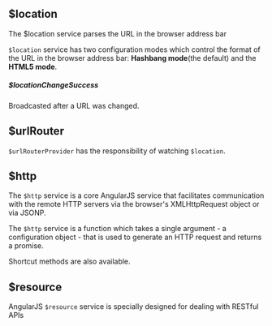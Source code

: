 ## $location

The $location service parses the URL in the browser address bar

`$location` service has two configuration modes which control the format of the URL in the browser address bar: **Hashbang mode**(the default) and the **HTML5 mode**.

##### $locationChangeSuccess

Broadcasted after a URL was changed.

## $urlRouter

`$urlRouterProvider` has the responsibility of watching `$location`.

## $http

The `$http` service is a core AngularJS service that facilitates communication with the remote HTTP servers via the browser's XMLHttpRequest object or via JSONP. 

The `$http` service is a function which takes a single argument - a configuration object - that is used to generate an HTTP request and returns a promise.

Shortcut methods are also available.

## $resource

AngularJS `$resource` service is specially designed for dealing with RESTful APIs

